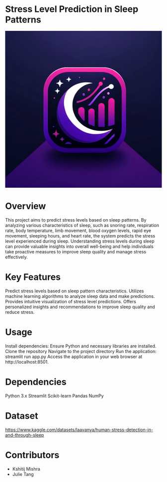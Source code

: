 # Stress Level Prediction in Sleep Patterns

![Image Name](app_image.png)

# Overview
This project aims to predict stress levels based on sleep patterns. By analyzing various characteristics of sleep, such as snoring rate, respiration rate, body temperature, limb movement, blood oxygen levels, rapid eye movement, sleeping hours, and heart rate, the system predicts the stress level experienced during sleep. Understanding stress levels during sleep can provide valuable insights into overall well-being and help individuals take proactive measures to improve sleep quality and manage stress effectively.


# Key Features
Predict stress levels based on sleep pattern characteristics.
Utilizes machine learning algorithms to analyze sleep data and make predictions.
Provides intuitive visualization of stress level predictions.
Offers personalized insights and recommendations to improve sleep quality and reduce stress.


# Usage
Install dependencies: Ensure Python and necessary libraries are installed.
Clone the repository
Navigate to the project directory
Run the application: streamlit run app.py
Access the application in your web browser at http://localhost:8501.


# Dependencies
Python 3.x
Streamlit
Scikit-learn
Pandas
NumPy

# Dataset
https://www.kaggle.com/datasets/laavanya/human-stress-detection-in-and-through-sleep

# Contributors

- Kshitij Mishra
- Julie Tang

